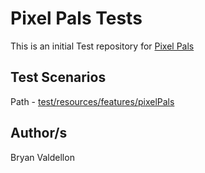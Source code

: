 # Pixel Pals Tests
This is an initial Test repository for [Pixel Pals](https://app.pixelpals.ai/)

## Test Scenarios
Path - [test/resources/features/pixelPals](https://github.com/bryanvaldellon/pixel-pals-tests/tree/main/src/test/resources/features/pixelPals)
## Author/s
Bryan Valdellon